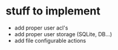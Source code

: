 # stuff to implement

- add proper user acl's
- add proper user storage (SQLite, DB...)
- add file configurable actions
